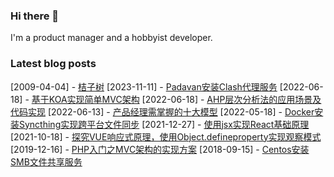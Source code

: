 ### Hi there 👋
I'm a product manager and a hobbyist developer.
### Latest blog posts
[2009-04-04] - [桔子树](https://blog.yangfei.site/poetry/11.html)
[2023-11-11] - [Padavan安装Clash代理服务](https://blog.yangfei.site/tech/padavan-clash.html)
[2022-06-18] - [基于KOA实现简单MVC架构](https://blog.yangfei.site/tech/41.html)
[2022-06-18] - [AHP层次分析法的应用场景及代码实现](https://blog.yangfei.site/tech/ahp.html)
[2022-06-13] - [产品经理需掌握的十大模型](https://blog.yangfei.site/ued/pm-model.html)
[2022-05-18] - [Docker安装Syncthing实现跨平台文件同步](https://blog.yangfei.site/tech/syncthing.html)
[2021-12-27] - [使用jsx实现React基础原理](https://blog.yangfei.site/tech/37.html)
[2021-10-18] - [探究VUE响应式原理，使用Object.defineproperty实现观察模式](https://blog.yangfei.site/tech/object-defineproperty.html)
[2019-12-16] - [PHP入门之MVC架构的实现方案](https://blog.yangfei.site/tech/43.html)
[2018-09-15] - [Centos安装SMB文件共享服务](https://blog.yangfei.site/tech/31.html)
